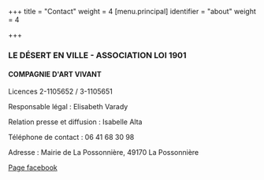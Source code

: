 +++
title = "Contact"
weight = 4
[menu.principal]
identifier = "about"
weight = 4

+++
### LE DÉSERT EN VILLE - ASSOCIATION LOI 1901

#### COMPAGNIE D'ART VIVANT

Licences 2-1105652 / 3-1105651

Responsable légal : Elisabeth Varady 

Relation presse et diffusion : Isabelle Alta

Téléphone de contact : 06 41 68 30 98

Adresse : Mairie de La Possonnière, 49170 La Possonnière

[Page facebook](https://www.facebook.com/ledesertenville/)
